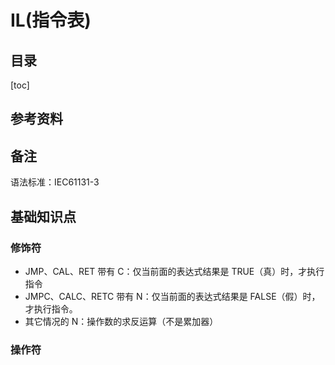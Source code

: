 # IL(指令表)

## 目录

[toc]

## 参考资料


## 备注

语法标准：IEC61131-3

## 基础知识点

### 修饰符

* JMP、CAL、RET 带有 C：仅当前面的表达式结果是 TRUE（真）时，才执行指令
* JMPC、CALC、RETC 带有 N：仅当前面的表达式结果是 FALSE（假）时，才执行指令。
* 其它情况的 N：操作数的求反运算（不是累加器）

### 操作符
